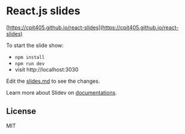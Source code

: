 # React.js slides

[https://cpit405.github.io/react-slides](https://cpit405.github.io/react-slides)

To start the slide show:

- `npm install`
- `npm run dev`
- visit http://localhost:3030

Edit the [slides.md](./slides.md) to see the changes.

Learn more about Slidev on [documentations](https://sli.dev/).

## License
MIT

